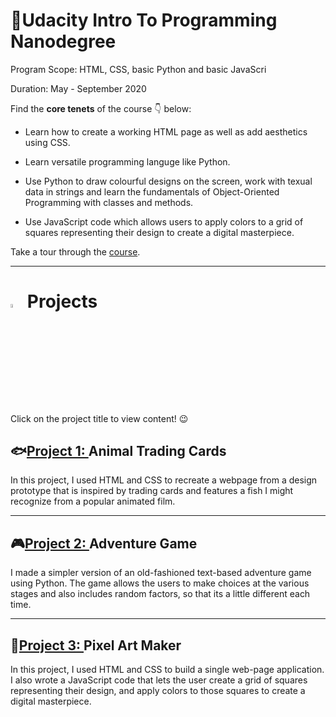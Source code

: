 # 🌠Udacity Intro To Programming Nanodegree

Program Scope: HTML, CSS, basic Python and basic JavaScri

Duration: May - September 2020

Find the **core tenets** of the course 👇 below:

* Learn how to create a working HTML page as well as add aesthetics using CSS.

* Learn versatile programming languge like Python.

* Use Python to draw colourful designs on the screen, work with texual data in strings and learn the fundamentals of Object-Oriented Programming with classes and methods.

* Use JavaScript code which allows users to apply colors to a grid of squares representing their design to create a digital masterpiece. 

Take a tour through the [course](https://www.udacity.com/course/intro-to-programming-nanodegree--nd000).

__________________________________________________________________________________________________________________

<div> <h1><img src="https://github.com/user-attachments/assets/37d29266-558b-48d6-8591-5012621cfd67" width="4%", height="4%"> Projects</h1></div> 

Click on the project title to view content! 😉

## 🐟[Project 1: ](https://github.com/tiwaa/Udacity-Intro-To-Programming-Nanodegree/tree/master/Animal%20Trading%20Card) Animal Trading Cards

In this project, I used HTML and CSS to recreate a webpage from a design prototype that is inspired by trading cards and features a fish I might recognize from a popular animated film.

___________________________________________________________________________________________________________________

## 🎮[Project 2: ](https://github.com/tiwaa/Udacity-Intro-To-Programming-Nanodegree/blob/master/Adventure%20Game.py) Adventure Game

I made a simpler version of an old-fashioned text-based adventure game using Python. The game allows the users to make choices at the various stages and also includes random factors, so that its a little different each time.

____________________________________________________________________________________________________________________

## 🎨[Project 3: ](https://github.com/tiwaa/Udacity-Intro-To-Programming-Nanodegree/tree/master/Pixel%20Art%20Maker) Pixel Art Maker

In this project, I used HTML and CSS to build a single web-page application. I also wrote a JavaScript code that lets the user create a grid of squares representing their design, and apply colors to those squares to create a digital masterpiece. 

